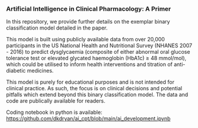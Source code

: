 ### Artificial Intelligence in Clinical Pharmacology: A Primer 

In this repository, we provide further details on the exemplar binary classification model detailed in the paper. 

This model is built using publicly available data from over 20,000 participants in the US National Health and Nutritional Survey (NHANES 2007 - 2016) to predict dysglycaemia (composite of either abnormal oral glucose tolerance test or elevated glycated haemoglobin (HbA1c)  ≥ 48 mmol/mol), which could be utilised to inform health interventions and titration of anti-diabetic medicines. 

This model is purely for educational purposes and is not intended for clinical practice. As such, the focus is on clinical decisions and potential pitfalls which extend beyond this binary classification model. The data and code are publically available for readers. 

Coding notebook in python is available: https://github.com/dkdryan/ai_cpt/blob/main/ai_development.ipynb
